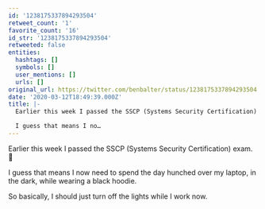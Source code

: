 ```yaml
---
id: '1238175337894293504'
retweet_count: '1'
favorite_count: '16'
id_str: '1238175337894293504'
retweeted: false
entities:
  hashtags: []
  symbols: []
  user_mentions: []
  urls: []
original_url: https://twitter.com/benbalter/status/1238175337894293504
date: '2020-03-12T18:49:39.000Z'
title: |-
  Earlier this week I passed the SSCP (Systems Security Certification) exam. 

  I guess that means I no…
---
```


Earlier this week I passed the SSCP (Systems Security Certification) exam. 🎉

I guess that means I now need to spend the day hunched over my laptop, in the dark, while wearing a black hoodie. 

So basically, I should just turn off the lights while I work now.